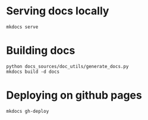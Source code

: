 # Serving docs locally

    mkdocs serve

# Building docs

    python docs_sources/doc_utils/generate_docs.py
    mkdocs build -d docs

# Deploying on github pages

    mkdocs gh-deploy